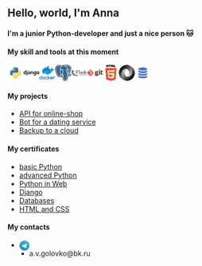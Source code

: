 ## Hello, world, I'm Anna

#### I'm a junior Python-developer and just a nice person :cat:

#### My skill and tools at this moment

<img align='left' alt='python' width='32px' 
      src='https://raw.githubusercontent.com/github/explore/80688e429a7d4ef2fca1e82350fe8e3517d3494d/topics/python/python.png'/>
<img align='left' alt='django' width='32px' 
      src='https://raw.githubusercontent.com/github/explore/7456fdff59816d37ef383a6c8f32a26ff7332db2/topics/django/django.png'/>
<img align='left' alt='Docker' width='32px' 
      src='https://raw.githubusercontent.com/github/explore/80688e429a7d4ef2fca1e82350fe8e3517d3494d/topics/docker/docker.png'/>
<img align='left' alt='PostgreSQL' width='32px' 
      src='https://raw.githubusercontent.com/github/explore/80688e429a7d4ef2fca1e82350fe8e3517d3494d/topics/postgresql/postgresql.png'/>
<img align='left' alt='flask' width='32px' 
      src='https://raw.githubusercontent.com/github/explore/80688e429a7d4ef2fca1e82350fe8e3517d3494d/topics/flask/flask.png'/>
<img align='left' alt='git' width='32px' 
      src='https://raw.githubusercontent.com/github/explore/80688e429a7d4ef2fca1e82350fe8e3517d3494d/topics/git/git.png'/>
<img align='left' alt='html' width='32px' 
      src='https://raw.githubusercontent.com/github/explore/80688e429a7d4ef2fca1e82350fe8e3517d3494d/topics/html/html.png'/>
<img align='left' alt='json' width='32px' 
      src='https://raw.githubusercontent.com/github/explore/80688e429a7d4ef2fca1e82350fe8e3517d3494d/topics/json/json.png'/>
<img align='left' alt='SQL' width='32px' 
      src='https://raw.githubusercontent.com/github/explore/80688e429a7d4ef2fca1e82350fe8e3517d3494d/topics/sql/sql.png'/>
<br><br>
#### My projects
- <a href='https://github.com/Onya-G/orders_api'>API for online-shop</a>
- <a href='https://github.com/Onya-G/VKinder'>Bot for a dating service</a>
- <a href='https://github.com/Onya-G/Backup_to_Yadisk'>Backup to a cloud</a>

#### My certificates
- <a href='https://github.com/Onya-G/my_certificates/blob/master/Python.pdf'>basic Python</a>
- <a href='https://github.com/Onya-G/my_certificates/blob/master/AdvancedPython.pdf'>advanced Python</a>
- <a href='https://github.com/Onya-G/my_certificates/blob/master/PythonInWeb.pdf'>Python in Web</a>
- <a href='https://github.com/Onya-G/my_certificates/blob/master/Django.pdf'>Django</a>
- <a href='https://github.com/Onya-G/my_certificates/blob/master/DB.pdf'>Databases</a>
- <a href='https://github.com/Onya-G/my_certificates/blob/master/HTML_CSS.pdf'>HTML and CSS</a>

#### My contacts
<ul>
      <li><a href='https://t.me/OnyaG'><img align='left' alt='t.me' width='20px' 
      src='https://raw.githubusercontent.com/github/explore/80688e429a7d4ef2fca1e82350fe8e3517d3494d/topics/telegram/telegram.png'/></a></li>
      <li>a.v.golovko@bk.ru</li>
</ul>
